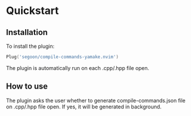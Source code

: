 # Quickstart

## Installation

To install the plugin:

```lua
Plug('segoon/compile-commands-yamake.nvim')
```

The plugin is automatically run on each .cpp/.hpp file open.

## How to use

The plugin asks the user whether to generate compile-commands.json file
on .cpp/.hpp file open. If yes, it will be generated in background.
